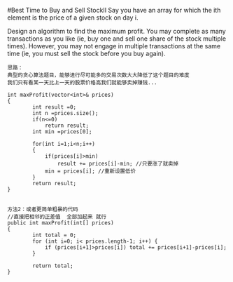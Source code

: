 #Best Time to Buy and Sell StockII
Say you have an array for which the ith element is the price of a given stock on day i.

Design an algorithm to find the maximum profit. 
You may complete as many transactions as you like (ie, buy one and sell one share of the stock multiple times). 
However, you may not engage in multiple transactions at the same time (ie, you must sell the stock before you buy again).


```
思路：
典型的贪心算法题目，能够进行尽可能多的交易次数大大降低了这个题目的难度
我们只有看某一天比上一天的股票价格高我们就能够卖掉赚钱...

int maxProfit(vector<int>& prices)
{
        int result =0;
        int n =prices.size();
        if(n<=0)
            return result;
        int min =prices[0];    
            
        for(int i=1;i<n;i++)
        {
            if(prices[i]>min)
                result += prices[i]-min; //只要涨了就卖掉
            min = prices[i]; //重新设置低价
        }
        return result;
}


方法2：或者更简单粗暴的代码
//直接把相邻的正差值  全部加起来 就行
public int maxProfit(int[] prices)
{
        int total = 0;
		for (int i=0; i< prices.length-1; i++) {
			if (prices[i+1]>prices[i]) total += prices[i+1]-prices[i];
		}

		return total;
}
```